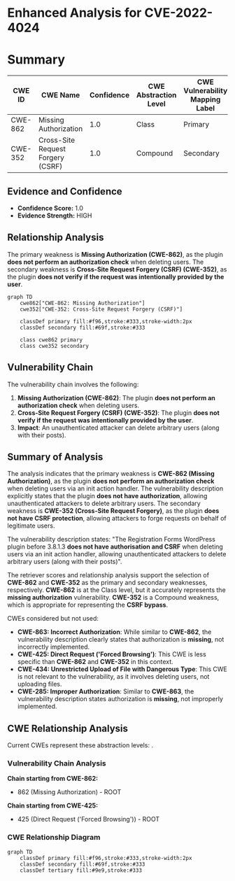 # Enhanced Analysis for CVE-2022-4024

# Summary
| CWE ID | CWE Name | Confidence | CWE Abstraction Level | CWE Vulnerability Mapping Label | CWE-Vulnerability Mapping Notes |
|---|---|---|---|---|---|
| CWE-862 | Missing Authorization | 1.0 | Class | Primary | Allowed-with-Review |
| CWE-352 | Cross-Site Request Forgery (CSRF) | 1.0 | Compound | Secondary | Allowed |

## Evidence and Confidence

*   **Confidence Score:** 1.0
*   **Evidence Strength:** HIGH

## Relationship Analysis
The primary weakness is **Missing Authorization (CWE-862)**, as the plugin **does not perform an authorization check** when deleting users. The secondary weakness is **Cross-Site Request Forgery (CSRF) (CWE-352)**, as the plugin **does not verify if the request was intentionally provided by the user**.

```mermaid
graph TD
    cwe862["CWE-862: Missing Authorization"]
    cwe352["CWE-352: Cross-Site Request Forgery (CSRF)"]

    classDef primary fill:#f96,stroke:#333,stroke-width:2px
    classDef secondary fill:#69f,stroke:#333
    
    class cwe862 primary
    class cwe352 secondary
```

## Vulnerability Chain
The vulnerability chain involves the following:
1.  **Missing Authorization (CWE-862)**: The plugin **does not perform an authorization check** when deleting users.
2.  **Cross-Site Request Forgery (CSRF) (CWE-352)**: The plugin **does not verify if the request was intentionally provided by the user**.
3.  **Impact**: An unauthenticated attacker can delete arbitrary users (along with their posts).

## Summary of Analysis
The analysis indicates that the primary weakness is **CWE-862 (Missing Authorization)**, as the plugin **does not perform an authorization check** when deleting users via an init action handler. The vulnerability description explicitly states that the plugin **does not have authorization**, allowing unauthenticated attackers to delete arbitrary users. The secondary weakness is **CWE-352 (Cross-Site Request Forgery)**, as the plugin **does not have CSRF protection**, allowing attackers to forge requests on behalf of legitimate users.

The vulnerability description states: "The Registration Forms WordPress plugin before 3.8.1.3 **does not have authorisation and CSRF** when deleting users via an init action handler, allowing unauthenticated attackers to delete arbitrary users (along with their posts)".

The retriever scores and relationship analysis support the selection of **CWE-862** and **CWE-352** as the primary and secondary weaknesses, respectively. **CWE-862** is at the Class level, but it accurately represents the **missing authorization** vulnerability. **CWE-352** is a Compound weakness, which is appropriate for representing the **CSRF bypass**.

CWEs considered but not used:

*   **CWE-863: Incorrect Authorization**: While similar to **CWE-862**, the vulnerability description clearly states that authorization is **missing**, not incorrectly implemented.
*   **CWE-425: Direct Request ('Forced Browsing')**: This CWE is less specific than **CWE-862** and **CWE-352** in this context.
*   **CWE-434: Unrestricted Upload of File with Dangerous Type**: This CWE is not relevant to the vulnerability, as it involves deleting users, not uploading files.
*   **CWE-285: Improper Authorization**: Similar to **CWE-863**, the vulnerability description states authorization is **missing**, not improperly implemented.


## CWE Relationship Analysis

Current CWEs represent these abstraction levels: .


### Vulnerability Chain Analysis

**Chain starting from CWE-862:**
- 862 (Missing Authorization) - ROOT


**Chain starting from CWE-425:**
- 425 (Direct Request ('Forced Browsing')) - ROOT



### CWE Relationship Diagram

```mermaid
graph TD
    classDef primary fill:#f96,stroke:#333,stroke-width:2px
    classDef secondary fill:#69f,stroke:#333
    classDef tertiary fill:#9e9,stroke:#333
```